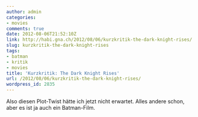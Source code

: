 ```yaml
---
author: admin
categories:
- movies
comments: true
date: 2012-08-06T21:52:10Z
link: http://habi.gna.ch/2012/08/06/kurzkritik-the-dark-knight-rises/
slug: kurzkritik-the-dark-knight-rises
tags:
- batman
- kritik
- movies
title: 'Kurzkritik: The Dark Knight Rises'
url: /2012/08/06/kurzkritik-the-dark-knight-rises/
wordpress_id: 2835
---
```


Also diesen Plot-Twist hätte ich jetzt nicht erwartet. Alles andere schon, aber es ist ja auch ein Batman-Film.
